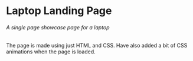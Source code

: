 # Laptop Landing Page
###### A single page showcase page for a laptop

The page is made using just HTML and CSS. Have also added a bit of CSS animations when the page is loaded. 
